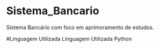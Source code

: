 # Sistema_Bancario
Sistema Bancário com foco em aprimoramento de estudos.

#Linguagem Utilizada
Linguagem Utilizada Python
